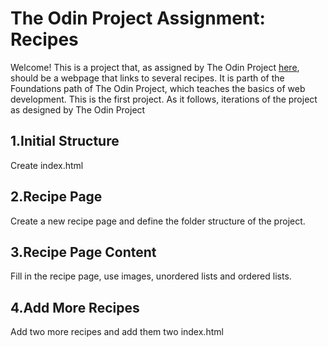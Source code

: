 # The Odin Project Assignment: Recipes 
Welcome!
This is a project that, as assigned by The Odin Project [here](https://www.theodinproject.com/paths/foundations/courses/foundations/lessons/recipes), should be a webpage that links to several recipes.
It is parth of the Foundations path of The Odin Project, which teaches the basics of web development.
This is the first project.
As it follows, iterations of the project as designed by The Odin Project
## 1.Initial Structure
Create index.html
## 2.Recipe Page
Create a new recipe page and define the folder structure of the project.
## 3.Recipe Page Content
Fill in the recipe page, use images, unordered lists and ordered lists.
## 4.Add More Recipes
Add two more recipes and add them two index.html
